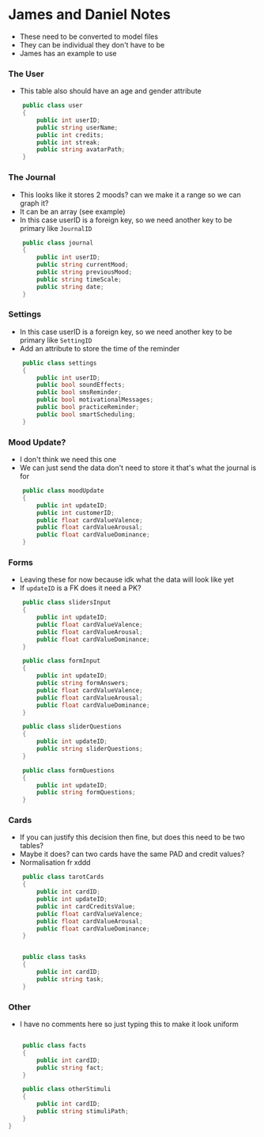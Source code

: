 ﻿# James and Daniel Notes
- These need to be converted to model files
- They can be individual they don't have to be
- James has an example to use

### The User 
- This table also should have an age and gender attribute
```cs 
    public class user
    {
        public int userID;
        public string userName;
        public int credits;
        public int streak;
        public string avatarPath;
    }
```

### The Journal 
- This looks like it stores 2 moods? can we make it a range so we can graph it?
- It can be an array (see example)
- In this case userID is a foreign key, so we need another key to be primary like `JournalID`

```cs
    public class journal
    {
        public int userID;
        public string currentMood;
        public string previousMood;
        public string timeScale;
        public string date;
    }
```

### Settings
- In this case userID is a foreign key, so we need another key to be primary like `SettingID`
- Add an attribute to store the time of the reminder 

```cs
    public class settings
    {
        public int userID;
        public bool soundEffects;
        public bool smsReminder;
        public bool motivationalMessages;
        public bool practiceReminder;
        public bool smartScheduling;
    }
```

### Mood Update?
- I don't think we need this one
- We can just send the data don't need to store it that's what the journal is for 

```cs
    public class moodUpdate
    {
        public int updateID;
        public int customerID;
        public float cardValueValence;
        public float cardValueArousal;
        public float cardValueDominance;
    }
```

### Forms 
- Leaving these for now because idk what the data will look like yet
- If `updateID` is a FK does it need a PK?
 
```cs
    public class slidersInput
    {
        public int updateID;
        public float cardValueValence;
        public float cardValueArousal;
        public float cardValueDominance;
    }

    public class formInput
    {
        public int updateID;
        public string formAnswers;
        public float cardValueValence;
        public float cardValueArousal;
        public float cardValueDominance;
    }

    public class sliderQuestions
    {
        public int updateID;
        public string sliderQuestions;
    }

    public class formQuestions
    {
        public int updateID;
        public string formQuestions;
    }
```

### Cards 
- If you can justify this decision then fine, but does this need to be two tables?
- Maybe it does? can two cards have the same PAD and credit values?
- Normalisation fr xddd

```cs
    public class tarotCards
    {
        public int cardID;
        public int updateID;
        public int cardCreditsValue;
        public float cardValueValence;
        public float cardValueArousal;
        public float cardValueDominance;
    }


    public class tasks
    {
        public int cardID;
        public string task;
    }
```

### Other 
- I have no comments here so just typing this to make it look uniform
```cs

    public class facts
    {
        public int cardID;
        public string fact;
    }

    public class otherStimuli
    {
        public int cardID;
        public string stimuliPath;
    }
}
```